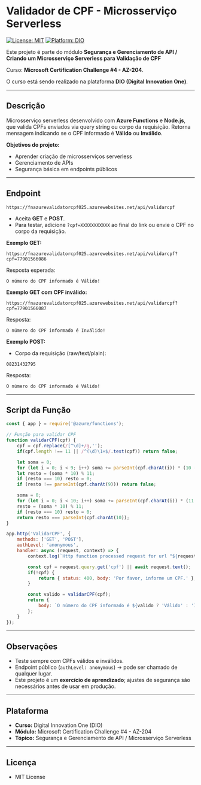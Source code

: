 # Validador de CPF - Microsserviço Serverless

[![License: MIT](https://img.shields.io/badge/License-MIT-yellow.svg)](https://opensource.org/licenses/MIT)
[![Platform: DIO](https://img.shields.io/badge/Plataforma-DIO-blue)](https://digitalinnovation.one/)

Este projeto é parte do módulo **Segurança e Gerenciamento de API / Criando um Microsserviço Serverless para Validação de CPF**

Curso: **Microsoft Certification Challenge #4 - AZ-204**.

O curso está sendo realizado na plataforma **DIO (Digital Innovation One)**.

---

## **Descrição**

Microsserviço serverless desenvolvido com **Azure Functions** e **Node.js**, que valida CPFs enviados via query string ou corpo da requisição. Retorna mensagem indicando se o CPF informado é **Válido** ou **Inválido**.

**Objetivos do projeto:**

* Aprender criação de microsserviços serverless
* Gerenciamento de APIs
* Segurança básica em endpoints públicos

---

## **Endpoint**

```
https://fnazurevalidatorcpf025.azurewebsites.net/api/validarcpf
```

* Aceita **GET** e **POST**.
* Para testar, adicione `?cpf=XXXXXXXXXXX` ao final do link ou envie o CPF no corpo da requisição.

**Exemplo GET:**

```
https://fnazurevalidatorcpf025.azurewebsites.net/api/validarcpf?cpf=77901566086
```

Resposta esperada:

```
O número do CPF informado é Válido!
```

**Exemplo GET com CPF inválido:**

```
https://fnazurevalidatorcpf025.azurewebsites.net/api/validarcpf?cpf=77901566087
```

Resposta:

```
O número do CPF informado é Inválido!
```

**Exemplo POST:**

* Corpo da requisição (raw/text/plain):

```
08231432795
```

Resposta:

```
O número do CPF informado é Válido!
```

---

## **Script da Função**

```javascript
const { app } = require('@azure/functions');

// Função para validar CPF
function validarCPF(cpf) {
    cpf = cpf.replace(/[^\d]+/g,'');
    if(cpf.length !== 11 || /^(\d)\1+$/.test(cpf)) return false;

    let soma = 0;
    for (let i = 0; i < 9; i++) soma += parseInt(cpf.charAt(i)) * (10 - i);
    let resto = (soma * 10) % 11;
    if (resto === 10) resto = 0;
    if (resto !== parseInt(cpf.charAt(9))) return false;

    soma = 0;
    for (let i = 0; i < 10; i++) soma += parseInt(cpf.charAt(i)) * (11 - i);
    resto = (soma * 10) % 11;
    if (resto === 10) resto = 0;
    return resto === parseInt(cpf.charAt(10));
}

app.http('ValidarCPF', {
    methods: ['GET', 'POST'],
    authLevel: 'anonymous',
    handler: async (request, context) => {
        context.log(`Http function processed request for url "${request.url}"`);

        const cpf = request.query.get('cpf') || await request.text();
        if(!cpf) {
            return { status: 400, body: 'Por favor, informe um CPF.' };
        }

        const valido = validarCPF(cpf);
        return {
            body: `O número do CPF informado é ${valido ? 'Válido' : 'Inválido'}!`
        };
    }
});
```

---

## **Observações**

* Teste sempre com CPFs válidos e inválidos.
* Endpoint público (`authLevel: anonymous`) → pode ser chamado de qualquer lugar.
* Este projeto é um **exercício de aprendizado**; ajustes de segurança são necessários antes de usar em produção.

---

## **Plataforma**

* **Curso:** Digital Innovation One (DIO)
* **Módulo:** Microsoft Certification Challenge #4 - AZ-204
* **Tópico:** Segurança e Gerenciamento de API / Microsserviço Serverless

---

## **Licença**

* MIT License
